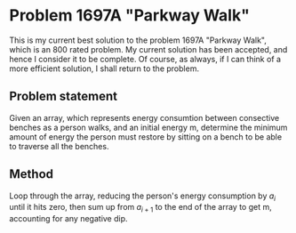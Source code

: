 # Problem 1697A "Parkway Walk"
This is my current best solution to the problem 1697A "Parkway Walk", which is an 800 rated problem. My current solution has been accepted, and hence I consider it to be complete. Of course, as always, if I can think of a more efficient solution, I shall return to the problem. 

## Problem statement
Given an array, which represents energy consumtion between consective benches as a person walks, and an initial energy m, determine the minimum amount of energy the person must restore by sitting on a bench to be able to traverse all the benches.

## Method
Loop through the array, reducing the person's energy consumption by $a_i$ until it hits zero, then sum up from $a_{i + 1}$ to the end of the array to get m, accounting for any negative dip.